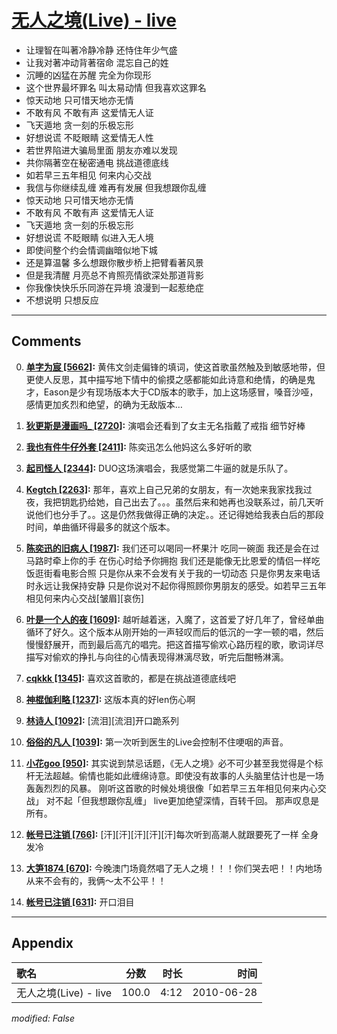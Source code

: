 # [无人之境(Live) - live](https://music.163.com/song?id=64465)

* 让理智在叫著冷静冷静 还恃住年少气盛
* 让我对著冲动背著宿命 混忘自己的姓
* 沉睡的凶猛在苏醒 完全为你现形
* 这个世界最坏罪名 叫太易动情 但我喜欢这罪名
* 惊天动地 只可惜天地亦无情
* 不敢有风 不敢有声 这爱情无人证
* 飞天遁地 贪一刻的乐极忘形
* 好想说谎 不眨眼睛 这爱情无人性
* 若世界陷进大骗局里面 朋友亦难以发现
* 共你隔著空在秘密通电 挑战道德底线
* 如若早三五年相见 何来内心交战
* 我信与你继续乱缠 难再有发展 但我想跟你乱缠
* 惊天动地 只可惜天地亦无情
* 不敢有风 不敢有声 这爱情无人证
* 飞天遁地 贪一刻的乐极忘形
* 好想说谎 不眨眼睛 似进入无人境
* 即使间整个约会情调幽暗似地下城
* 还是算温馨 多么想跟你散步桥上把臂看著风景
* 但是我清醒 月亮总不肯照亮情欲深处那道背影
* 你我像快快乐乐同游在异境 浪漫到一起惹绝症
* 不想说明 只想反应


---

## Comments
0. **[单字为宸 \[5662\]](https://music.163.com/#/user/home?id=35926334):** 黄伟文剑走偏锋的填词，使这首歌虽然触及到敏感地带，但更使人反思，其中描写地下情中的偷摸之感都能如此诗意和绝情，的确是鬼才，Eason是少有现场版本大于CD版本的歌手，加上这场感冒，嗓音沙哑，感情更加炙烈和绝望，的确为无敌版本…

1. **[狄更斯是漫画吗_ \[2720\]](https://music.163.com/#/user/home?id=20077489):** 演唱会还看到了女主无名指戴了戒指 细节好棒

2. **[我也有件牛仔外套 \[2411\]](https://music.163.com/#/user/home?id=41233249):** 陈奕迅怎么他妈这么多好听的歌

3. **[起司怪人 \[2344\]](https://music.163.com/#/user/home?id=19529244):** DUO这场演唱会，我感觉第二牛逼的就是乐队了。

4. **[Kegtch \[2263\]](https://music.163.com/#/user/home?id=87424734):** 那年，喜欢上自己兄弟的女朋友，有一次她来我家找我过夜，我把钥匙扔给她，自己出去了。。。虽然后来和她再也没联系过，前几天听说他们也分手了。。这是仍然我做得正确的决定。。还记得她给我表白后的那段时间，单曲循环得最多的就这个版本。

5. **[陈奕迅的旧病人 \[1987\]](https://music.163.com/#/user/home?id=454010840):** 我们还可以喝同一杯果汁 吃同一碗面 我还是会在过马路时牵上你的手 在伤心时给予你拥抱 我们还是能像无比恩爱的情侣一样吃饭逛街看电影合照 只是你从来不会发有关于我的一切动态 只是你男友来电话时永远让我保持安静 只是你说对不起你得照顾你男朋友的感受。如若早三五年相见何来内心交战[皱眉][哀伤]

6. **[叶是一个人的夜 \[1609\]](https://music.163.com/#/user/home?id=42159661):** 越听越着迷，入魔了，这首爱了好几年了，曾经单曲循环了好久。这个版本从刚开始的一声轻叹而后的低沉的一字一顿的唱，然后慢慢舒展开，而到最后高亢的唱完。把这首描写偷欢心路历程的歌，歌词详尽描写对偷欢的挣扎与向往的心情表现得淋漓尽致，听完后酣畅淋漓。

7. **[cqkkk \[1345\]](https://music.163.com/#/user/home?id=117369102):** 喜欢这首歌的，都是在挑战道德底线吧

8. **[神棍伽利略 \[1237\]](https://music.163.com/#/user/home?id=30786877):** 这版本真的好len伤心啊

9. **[林诗人 \[1092\]](https://music.163.com/#/user/home?id=8915323):** [流泪][流泪]开口跪系列

10. **[俗俗的凡人 \[1039\]](https://music.163.com/#/user/home?id=64761864):** 第一次听到医生的Live会控制不住哽咽的声音。

11. **[小花goo \[950\]](https://music.163.com/#/user/home?id=120855361):** 其实说到禁忌话题，《无人之境》必不可少甚至我觉得是个标杆无法超越。偷情也能如此缠绵诗意。即使没有故事的人头脑里估计也是一场轰轰烈烈的风暴。 刚听这首歌的时候处境很像「如若早三五年相见何来内心交战」 对不起「但我想跟你乱缠」 live更加绝望深情，百转千回。 那声叹息是所有。

12. **[帐号已注销 \[766\]](https://music.163.com/#/user/home?id=37546631):** [汗][汗][汗][汗][汗]每次听到高潮人就跟要死了一样  全身发冷

13. **[大笋1874 \[670\]](https://music.163.com/#/user/home?id=30202781):** 今晚澳门场竟然唱了无人之境！！！你们哭去吧！！内地场从来不会有的，我俩～太不公平！！

14. **[帐号已注销 \[631\]](https://music.163.com/#/user/home?id=9039893):** 开口泪目



---

## Appendix

|歌名|分数|时长|时间|
|:---|:---:|---:|---:|
|无人之境(Live) - live|100.0|4:12|2010-06-28

*modified: False*